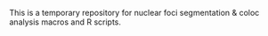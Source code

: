  This is a temporary repository for nuclear foci segmentation & coloc analysis macros and R scripts.

